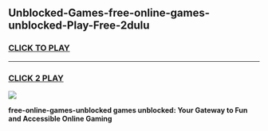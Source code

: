 
## Unblocked-Games-free-online-games-unblocked-Play-Free-2dulu
<h3>
<a href="https://premium76.site?title=free-online-games-unblocked&ref=18A1">CLICK TO PLAY</a></h3>
<hr>

<h3>
<a href="https://premium76.site?title=free-online-games-unblocked&ref=18A1">CLICK 2 PLAY</a>
  
</h3>

<a href="https://premium76.site?title=free-online-games-unblocked&ref=18A1"><img src="https://clearcache.store/games.png"></a>


**free-online-games-unblocked games unblocked: Your Gateway to Fun and Accessible Online Gaming**
